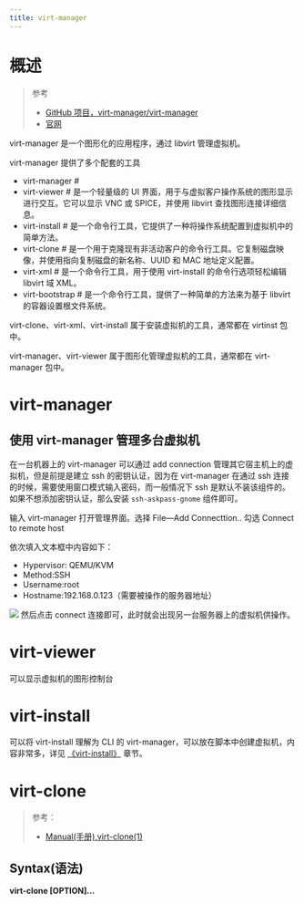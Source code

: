 ```yaml
---
title: virt-manager
---
```


# 概述

> 参考
>
> - [GitHub 项目，virt-manager/virt-manager](https://github.com/virt-manager/virt-manager)
> - [官网](https://virt-manager.org/)

virt-manager 是一个图形化的应用程序，通过 libvirt 管理虚拟机。

virt-manager 提供了多个配套的工具

- virt-manager #
- virt-viewer # 是一个轻量级的 UI 界面，用于与虚拟客户操作系统的图形显示进行交互。它可以显示 VNC 或 SPICE，并使用 libvirt 查找图形连接详细信息。
- virt-install # 是一个命令行工具，它提供了一种将操作系统配置到虚拟机中的简单方法。
- virt-clone # 是一个用于克隆现有非活动客户的命令行工具。它复制磁盘映像，并使用指向复制磁盘的新名称、UUID 和 MAC 地址定义配置。
- virt-xml # 是一个命令行工具，用于使用 virt-install 的命令行选项轻松编辑 libvirt 域 XML。
- virt-bootstrap # 是一个命令行工具，提供了一种简单的方法来为基于 libvirt 的容器设置根文件系统。

virt-clone、virt-xml、virt-install 属于安装虚拟机的工具，通常都在 virtinst 包中。

virt-manager、virt-viewer 属于图形化管理虚拟机的工具，通常都在 virt-manager 包中。

# virt-manager

## 使用 virt-manager 管理多台虚拟机

在一台机器上的 virt-manager 可以通过 add connection 管理其它宿主机上的虚拟机，但是前提是建立 ssh 的密钥认证，因为在 virt-manager 在通过 ssh 连接的时候，需要使用窗口模式输入密码，而一般情况下 ssh 是默认不装该组件的。如果不想添加密钥认证，那么安装 `ssh-askpass-gnome` 组件即可。

输入 virt-manager 打开管理界面。选择 File—Add Connecttion.. 勾选 Connect to remote host

依次填入文本框中内容如下：

- Hypervisor: QEMU/KVM
- Method:SSH
- Username:root
- Hostname:192.168.0.123（需要被操作的服务器地址）

![](https://notes-learning.oss-cn-beijing.aliyuncs.com/abyoqm/1616123543706-5c47d241-1780-40d5-b04e-1cfd4b802d6c.png)
然后点击 connect 连接即可，此时就会出现另一台服务器上的虚拟机供操作。

# virt-viewer

可以显示虚拟机的图形控制台

# virt-install

可以将 virt-install 理解为 CLI 的 virt-manager，可以放在脚本中创建虚拟机，内容非常多，详见 [《virt-install》](docs/IT学习笔记/10.云原生/1.2.实现虚拟化的工具/虚拟化管理/Libvirt/使用%20libvirt%20API%20的其他应用程序/virt-install.md) 章节。

# virt-clone

> 参考：
> - [Manual(手册),virt-clone(1)](https://man.cx/virt-clone)

## Syntax(语法)

**virt-clone \[OPTION]...**
